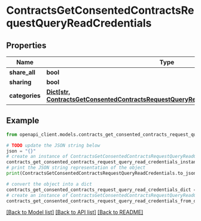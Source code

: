# ContractsGetConsentedContractsRequestQueryReadCredentials


## Properties

Name | Type | Description | Notes
------------ | ------------- | ------------- | -------------
**share_all** | **bool** |  | [optional] 
**sharing** | **bool** |  | [optional] 
**categories** | [**Dict[str, ContractsGetConsentedContractsRequestQueryReadCredentialsCategoriesValue]**](ContractsGetConsentedContractsRequestQueryReadCredentialsCategoriesValue.md) |  | [optional] 

## Example

```python
from openapi_client.models.contracts_get_consented_contracts_request_query_read_credentials import ContractsGetConsentedContractsRequestQueryReadCredentials

# TODO update the JSON string below
json = "{}"
# create an instance of ContractsGetConsentedContractsRequestQueryReadCredentials from a JSON string
contracts_get_consented_contracts_request_query_read_credentials_instance = ContractsGetConsentedContractsRequestQueryReadCredentials.from_json(json)
# print the JSON string representation of the object
print(ContractsGetConsentedContractsRequestQueryReadCredentials.to_json())

# convert the object into a dict
contracts_get_consented_contracts_request_query_read_credentials_dict = contracts_get_consented_contracts_request_query_read_credentials_instance.to_dict()
# create an instance of ContractsGetConsentedContractsRequestQueryReadCredentials from a dict
contracts_get_consented_contracts_request_query_read_credentials_from_dict = ContractsGetConsentedContractsRequestQueryReadCredentials.from_dict(contracts_get_consented_contracts_request_query_read_credentials_dict)
```
[[Back to Model list]](../README.md#documentation-for-models) [[Back to API list]](../README.md#documentation-for-api-endpoints) [[Back to README]](../README.md)



